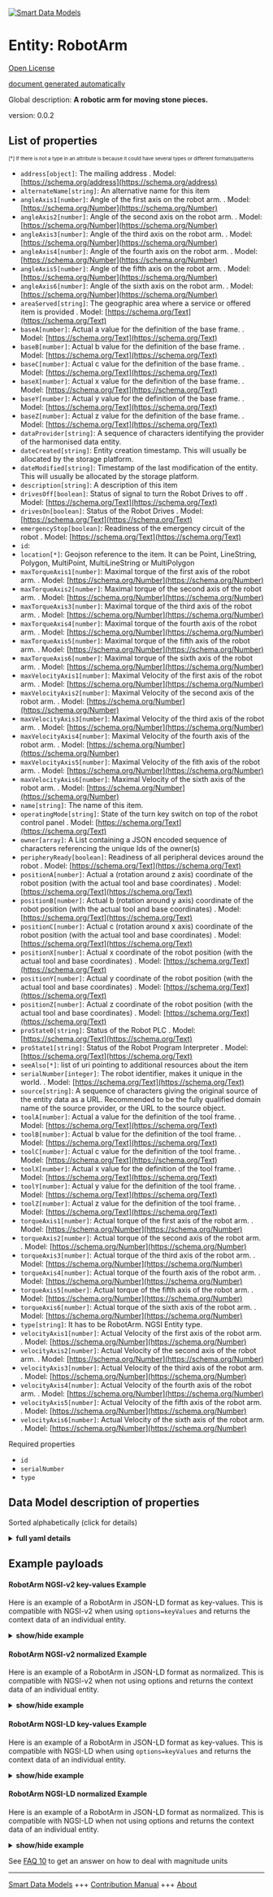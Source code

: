 <!-- 10-Header -->  
[![Smart Data Models](https://smartdatamodels.org/wp-content/uploads/2022/01/SmartDataModels_logo.png "Logo")](https://smartdatamodels.org)  
Entity: RobotArm  
================<!-- /10-Header -->  
<!-- 15-License -->  
[Open License](https://github.com/smart-data-models//dataModel.RoboticIndustrialActivities/blob/master/RobotArm/LICENSE.md)  
[document generated automatically](https://docs.google.com/presentation/d/e/2PACX-1vTs-Ng5dIAwkg91oTTUdt8ua7woBXhPnwavZ0FxgR8BsAI_Ek3C5q97Nd94HS8KhP-r_quD4H0fgyt3/pub?start=false&loop=false&delayms=3000#slide=id.gb715ace035_0_60)  
<!-- /15-License -->  
<!-- 20-Description -->  
Global description: **A robotic arm for moving stone pieces.**  
version: 0.0.2  
<!-- /20-Description -->  
<!-- 30-PropertiesList -->  

## List of properties  

<sup><sub>[*] If there is not a type in an attribute is because it could have several types or different formats/patterns</sub></sup>  
- `address[object]`: The mailing address  . Model: [https://schema.org/address](https://schema.org/address)- `alternateName[string]`: An alternative name for this item  - `angleAxis1[number]`: Angle of the first axis on the robot arm.  . Model: [https://schema.org/Number](https://schema.org/Number)- `angleAxis2[number]`: Angle of the second axis on the robot arm.  . Model: [https://schema.org/Number](https://schema.org/Number)- `angleAxis3[number]`: Angle of the third axis on the robot arm.  . Model: [https://schema.org/Number](https://schema.org/Number)- `angleAxis4[number]`: Angle of the fourth axis on the robot arm.  . Model: [https://schema.org/Number](https://schema.org/Number)- `angleAxis5[number]`: Angle of the fifth axis on the robot arm.  . Model: [https://schema.org/Number](https://schema.org/Number)- `angleAxis6[number]`: Angle of the sixth axis on the robot arm.  . Model: [https://schema.org/Number](https://schema.org/Number)- `areaServed[string]`: The geographic area where a service or offered item is provided  . Model: [https://schema.org/Text](https://schema.org/Text)- `baseA[number]`: Actual a value for the definition of the base frame.  . Model: [https://schema.org/Text](https://schema.org/Text)- `baseB[number]`: Actual b value for the definition of the base frame.  . Model: [https://schema.org/Text](https://schema.org/Text)- `baseC[number]`: Actual c value for the definition of the base frame.  . Model: [https://schema.org/Text](https://schema.org/Text)- `baseX[number]`: Actual x value for the definition of the base frame.  . Model: [https://schema.org/Text](https://schema.org/Text)- `baseY[number]`: Actual y value for the definition of the base frame.  . Model: [https://schema.org/Text](https://schema.org/Text)- `baseZ[number]`: Actual z value for the definition of the base frame.  . Model: [https://schema.org/Text](https://schema.org/Text)- `dataProvider[string]`: A sequence of characters identifying the provider of the harmonised data entity.  - `dateCreated[string]`: Entity creation timestamp. This will usually be allocated by the storage platform.  - `dateModified[string]`: Timestamp of the last modification of the entity. This will usually be allocated by the storage platform.  - `description[string]`: A description of this item  - `drivesOff[boolean]`: Status of signal to turn the Robot Drives to off  . Model: [https://schema.org/Text](https://schema.org/Text)- `drivesOn[boolean]`: Status of the Robot Drives  . Model: [https://schema.org/Text](https://schema.org/Text)- `emergencyStop[boolean]`: Readiness of the emergency circuit of the robot  . Model: [https://schema.org/Text](https://schema.org/Text)- `id`:   - `location[*]`: Geojson reference to the item. It can be Point, LineString, Polygon, MultiPoint, MultiLineString or MultiPolygon  - `maxTorqueAxis1[number]`: Maximal torque of the first axis of the robot arm.  . Model: [https://schema.org/Number](https://schema.org/Number)- `maxTorqueAxis2[number]`: Maximal torque of the second axis of the robot arm.  . Model: [https://schema.org/Number](https://schema.org/Number)- `maxTorqueAxis3[number]`: Maximal torque of the third axis of the robot arm.  . Model: [https://schema.org/Number](https://schema.org/Number)- `maxTorqueAxis4[number]`: Maximal torque of the fourth axis of the robot arm.  . Model: [https://schema.org/Number](https://schema.org/Number)- `maxTorqueAxis5[number]`: Maximal torque of the fifth axis of the robot arm.  . Model: [https://schema.org/Number](https://schema.org/Number)- `maxTorqueAxis6[number]`: Maximal torque of the sixth axis of the robot arm.  . Model: [https://schema.org/Number](https://schema.org/Number)- `maxVelocityAxis1[number]`: Maximal Velocity of the first axis of the robot arm.  . Model: [https://schema.org/Number](https://schema.org/Number)- `maxVelocityAxis2[number]`: Maximal Velocity of the second axis of the robot arm.  . Model: [https://schema.org/Number](https://schema.org/Number)- `maxVelocityAxis3[number]`: Maximal Velocity of the third axis of the robot arm.  . Model: [https://schema.org/Number](https://schema.org/Number)- `maxVelocityAxis4[number]`: Maximal Velocity of the fourth axis of the robot arm.  . Model: [https://schema.org/Number](https://schema.org/Number)- `maxVelocityAxis5[number]`: Maximal Velocity of the fith axis of the robot arm.  . Model: [https://schema.org/Number](https://schema.org/Number)- `maxVelocityAxis6[number]`: Maximal Velocity of the sixth axis of the robot arm.  . Model: [https://schema.org/Number](https://schema.org/Number)- `name[string]`: The name of this item.  - `operatingMode[string]`: State of the turn key switch on top of the robot control panel  . Model: [https://schema.org/Text](https://schema.org/Text)- `owner[array]`: A List containing a JSON encoded sequence of characters referencing the unique Ids of the owner(s)  - `peripheryReady[boolean]`: Readiness of all peripheral devices around the robot  . Model: [https://schema.org/Text](https://schema.org/Text)- `positionA[number]`: Actual a (rotation around z axis) coordinate of the robot position (with the actual tool and base coordinates)  . Model: [https://schema.org/Text](https://schema.org/Text)- `positionB[number]`: Actual b (rotation around y axis) coordinate of the robot position (with the actual tool and base coordinates)  . Model: [https://schema.org/Text](https://schema.org/Text)- `positionC[number]`: Actual c (rotation around x axis) coordinate of the robot position (with the actual tool and base coordinates)  . Model: [https://schema.org/Text](https://schema.org/Text)- `positionX[number]`: Actual x coordinate of the robot position (with the actual tool and base coordinates)  . Model: [https://schema.org/Text](https://schema.org/Text)- `positionY[number]`: Actual y coordinate of the robot position (with the actual tool and base coordinates)  . Model: [https://schema.org/Text](https://schema.org/Text)- `positionZ[number]`: Actual z coordinate of the robot position (with the actual tool and base coordinates)  . Model: [https://schema.org/Text](https://schema.org/Text)- `proState0[string]`: Status of the Robot PLC  . Model: [https://schema.org/Text](https://schema.org/Text)- `proState1[string]`: Status of the Robot Program Interpreter  . Model: [https://schema.org/Text](https://schema.org/Text)- `seeAlso[*]`: list of uri pointing to additional resources about the item  - `serialNumber[integer]`: The robot identifier, makes it unique in the world.  . Model: [https://schema.org/Text](https://schema.org/Text)- `source[string]`: A sequence of characters giving the original source of the entity data as a URL. Recommended to be the fully qualified domain name of the source provider, or the URL to the source object.  - `toolA[number]`: Actual a value for the definition of the tool frame.  . Model: [https://schema.org/Text](https://schema.org/Text)- `toolB[number]`: Actual b value for the definition of the tool frame.  . Model: [https://schema.org/Text](https://schema.org/Text)- `toolC[number]`: Actual c value for the definition of the tool frame.  . Model: [https://schema.org/Text](https://schema.org/Text)- `toolX[number]`: Actual x value for the definition of the tool frame.  . Model: [https://schema.org/Text](https://schema.org/Text)- `toolY[number]`: Actual y value for the definition of the tool frame.  . Model: [https://schema.org/Text](https://schema.org/Text)- `toolZ[number]`: Actual z value for the definition of the tool frame.  . Model: [https://schema.org/Text](https://schema.org/Text)- `torqueAxis1[number]`: Actual torque of the first axis of the robot arm.  . Model: [https://schema.org/Number](https://schema.org/Number)- `torqueAxis2[number]`: Actual torque of the second axis of the robot arm.  . Model: [https://schema.org/Number](https://schema.org/Number)- `torqueAxis3[number]`: Actual torque of the third axis of the robot arm.  . Model: [https://schema.org/Number](https://schema.org/Number)- `torqueAxis4[number]`: Actual torque of the fourth axis of the robot arm.  . Model: [https://schema.org/Number](https://schema.org/Number)- `torqueAxis5[number]`: Actual torque of the fifth axis of the robot arm.  . Model: [https://schema.org/Number](https://schema.org/Number)- `torqueAxis6[number]`: Actual torque of the sixth axis of the robot arm.  . Model: [https://schema.org/Number](https://schema.org/Number)- `type[string]`: It has to be RobotArm. NGSI Entity type.  - `velocityAxis1[number]`: Actual Velocity of the first axis of the robot arm.  . Model: [https://schema.org/Number](https://schema.org/Number)- `velocityAxis2[number]`: Actual Velocity of the second axis of the robot arm.  . Model: [https://schema.org/Number](https://schema.org/Number)- `velocityAxis3[number]`: Actual Velocity of the third axis of the robot arm.  . Model: [https://schema.org/Number](https://schema.org/Number)- `velocityAxis4[number]`: Actual Velocity of the fourth axis of the robot arm.  . Model: [https://schema.org/Number](https://schema.org/Number)- `velocityAxis5[number]`: Actual Velocity of the fifth axis of the robot arm.  . Model: [https://schema.org/Number](https://schema.org/Number)- `velocityAxis6[number]`: Actual Velocity of the sixth axis of the robot arm.  . Model: [https://schema.org/Number](https://schema.org/Number)<!-- /30-PropertiesList -->  
<!-- 35-RequiredProperties -->  
Required properties  
- `id`  - `serialNumber`  - `type`  <!-- /35-RequiredProperties -->  
<!-- 40-RequiredProperties -->  
<!-- /40-RequiredProperties -->  
<!-- 50-DataModelHeader -->  
## Data Model description of properties  
Sorted alphabetically (click for details)  
<!-- /50-DataModelHeader -->  
<!-- 60-ModelYaml -->  
<details><summary><strong>full yaml details</strong></summary>    
```yaml  
RobotArm:    
  description: 'A robotic arm for moving stone pieces.'    
  properties:    
    address:    
      description: 'The mailing address'    
      properties:    
        addressCountry:    
          description: 'Property. The country. For example, Spain. Model:''https://schema.org/addressCountry'''    
          type: string    
        addressLocality:    
          description: 'Property. The locality in which the street address is, and which is in the region. Model:''https://schema.org/addressLocality'''    
          type: string    
        addressRegion:    
          description: 'Property. The region in which the locality is, and which is in the country. Model:''https://schema.org/addressRegion'''    
          type: string    
        postOfficeBoxNumber:    
          description: 'Property. The post office box number for PO box addresses. For example, 03578. Model:''https://schema.org/postOfficeBoxNumber'''    
          type: string    
        postalCode:    
          description: 'Property. The postal code. For example, 24004. Model:''https://schema.org/https://schema.org/postalCode'''    
          type: string    
        streetAddress:    
          description: 'Property. The street address. Model:''https://schema.org/streetAddress'''    
          type: string    
      type: object    
      x-ngsi:    
        model: https://schema.org/address    
        type: Property    
    alternateName:    
      description: 'An alternative name for this item'    
      type: string    
      x-ngsi:    
        type: Property    
    angleAxis1:    
      description: 'Angle of the first axis on the robot arm.'    
      type: number    
      x-ngsi:    
        model: https://schema.org/Number    
        type: Property    
    angleAxis2:    
      description: 'Angle of the second axis on the robot arm.'    
      type: number    
      x-ngsi:    
        model: https://schema.org/Number    
        type: Property    
    angleAxis3:    
      description: 'Angle of the third axis on the robot arm.'    
      type: number    
      x-ngsi:    
        model: https://schema.org/Number    
        type: Property    
    angleAxis4:    
      description: 'Angle of the fourth axis on the robot arm.'    
      type: number    
      x-ngsi:    
        model: https://schema.org/Number    
        type: Property    
    angleAxis5:    
      description: 'Angle of the fifth axis on the robot arm.'    
      type: number    
      x-ngsi:    
        model: https://schema.org/Number    
        type: Property    
    angleAxis6:    
      description: 'Angle of the sixth axis on the robot arm.'    
      type: number    
      x-ngsi:    
        model: https://schema.org/Number    
        type: Property    
    areaServed:    
      description: 'The geographic area where a service or offered item is provided'    
      type: string    
      x-ngsi:    
        model: https://schema.org/Text    
        type: Property    
    baseA:    
      description: 'Actual a value for the definition of the base frame.'    
      type: number    
      x-ngsi:    
        model: https://schema.org/Text    
        type: Property    
    baseB:    
      description: 'Actual b value for the definition of the base frame.'    
      type: number    
      x-ngsi:    
        model: https://schema.org/Text    
        type: Property    
    baseC:    
      description: 'Actual c value for the definition of the base frame.'    
      type: number    
      x-ngsi:    
        model: https://schema.org/Text    
        type: Property    
    baseX:    
      description: 'Actual x value for the definition of the base frame.'    
      type: number    
      x-ngsi:    
        model: https://schema.org/Text    
        type: Property    
    baseY:    
      description: 'Actual y value for the definition of the base frame.'    
      type: number    
      x-ngsi:    
        model: https://schema.org/Text    
        type: Property    
    baseZ:    
      description: 'Actual z value for the definition of the base frame.'    
      type: number    
      x-ngsi:    
        model: https://schema.org/Text    
        type: Property    
    dataProvider:    
      description: 'A sequence of characters identifying the provider of the harmonised data entity.'    
      type: string    
      x-ngsi:    
        type: Property    
    dateCreated:    
      description: 'Entity creation timestamp. This will usually be allocated by the storage platform.'    
      format: date-time    
      type: string    
      x-ngsi:    
        type: Property    
    dateModified:    
      description: 'Timestamp of the last modification of the entity. This will usually be allocated by the storage platform.'    
      format: date-time    
      type: string    
      x-ngsi:    
        type: Property    
    description:    
      description: 'A description of this item'    
      type: string    
      x-ngsi:    
        type: Property    
    drivesOff:    
      description: 'Status of signal to turn the Robot Drives to off'    
      type: boolean    
      x-ngsi:    
        model: https://schema.org/Text    
        type: Property    
    drivesOn:    
      description: 'Status of the Robot Drives'    
      type: boolean    
      x-ngsi:    
        model: https://schema.org/Text    
        type: Property    
    emergencyStop:    
      description: 'Readiness of the emergency circuit of the robot'    
      type: boolean    
      x-ngsi:    
        model: https://schema.org/Text    
        type: Property    
    id:    
      type: string    
    location:    
      description: 'Geojson reference to the item. It can be Point, LineString, Polygon, MultiPoint, MultiLineString or MultiPolygon'    
      oneOf:    
        - description: 'GeoProperty. Geojson reference to the item. Point'    
          properties:    
            bbox:    
              items:    
                type: number    
              minItems: 4    
              type: array    
            coordinates:    
              items:    
                type: number    
              minItems: 2    
              type: array    
            type:    
              enum:    
                - Point    
              type: string    
          required:    
            - type    
            - coordinates    
          title: 'GeoJSON Point'    
          type: object    
        - description: 'GeoProperty. Geojson reference to the item. LineString'    
          properties:    
            bbox:    
              items:    
                type: number    
              minItems: 4    
              type: array    
            coordinates:    
              items:    
                items:    
                  type: number    
                minItems: 2    
                type: array    
              minItems: 2    
              type: array    
            type:    
              enum:    
                - LineString    
              type: string    
          required:    
            - type    
            - coordinates    
          title: 'GeoJSON LineString'    
          type: object    
        - description: 'GeoProperty. Geojson reference to the item. Polygon'    
          properties:    
            bbox:    
              items:    
                type: number    
              minItems: 4    
              type: array    
            coordinates:    
              items:    
                items:    
                  items:    
                    type: number    
                  minItems: 2    
                  type: array    
                minItems: 4    
                type: array    
              type: array    
            type:    
              enum:    
                - Polygon    
              type: string    
          required:    
            - type    
            - coordinates    
          title: 'GeoJSON Polygon'    
          type: object    
        - description: 'GeoProperty. Geojson reference to the item. MultiPoint'    
          properties:    
            bbox:    
              items:    
                type: number    
              minItems: 4    
              type: array    
            coordinates:    
              items:    
                items:    
                  type: number    
                minItems: 2    
                type: array    
              type: array    
            type:    
              enum:    
                - MultiPoint    
              type: string    
          required:    
            - type    
            - coordinates    
          title: 'GeoJSON MultiPoint'    
          type: object    
        - description: 'GeoProperty. Geojson reference to the item. MultiLineString'    
          properties:    
            bbox:    
              items:    
                type: number    
              minItems: 4    
              type: array    
            coordinates:    
              items:    
                items:    
                  items:    
                    type: number    
                  minItems: 2    
                  type: array    
                minItems: 2    
                type: array    
              type: array    
            type:    
              enum:    
                - MultiLineString    
              type: string    
          required:    
            - type    
            - coordinates    
          title: 'GeoJSON MultiLineString'    
          type: object    
        - description: 'GeoProperty. Geojson reference to the item. MultiLineString'    
          properties:    
            bbox:    
              items:    
                type: number    
              minItems: 4    
              type: array    
            coordinates:    
              items:    
                items:    
                  items:    
                    items:    
                      type: number    
                    minItems: 2    
                    type: array    
                  minItems: 4    
                  type: array    
                type: array    
              type: array    
            type:    
              enum:    
                - MultiPolygon    
              type: string    
          required:    
            - type    
            - coordinates    
          title: 'GeoJSON MultiPolygon'    
          type: object    
      x-ngsi:    
        type: GeoProperty    
    maxTorqueAxis1:    
      description: 'Maximal torque of the first axis of the robot arm.'    
      type: number    
      x-ngsi:    
        model: https://schema.org/Number    
        type: Property    
    maxTorqueAxis2:    
      description: 'Maximal torque of the second axis of the robot arm.'    
      type: number    
      x-ngsi:    
        model: https://schema.org/Number    
        type: Property    
    maxTorqueAxis3:    
      description: 'Maximal torque of the third axis of the robot arm.'    
      type: number    
      x-ngsi:    
        model: https://schema.org/Number    
        type: Property    
    maxTorqueAxis4:    
      description: 'Maximal torque of the fourth axis of the robot arm.'    
      type: number    
      x-ngsi:    
        model: https://schema.org/Number    
        type: Property    
    maxTorqueAxis5:    
      description: 'Maximal torque of the fifth axis of the robot arm.'    
      type: number    
      x-ngsi:    
        model: https://schema.org/Number    
        type: Property    
    maxTorqueAxis6:    
      description: 'Maximal torque of the sixth axis of the robot arm.'    
      type: number    
      x-ngsi:    
        model: https://schema.org/Number    
        type: Property    
    maxVelocityAxis1:    
      description: 'Maximal Velocity of the first axis of the robot arm.'    
      type: number    
      x-ngsi:    
        model: https://schema.org/Number    
        type: Property    
    maxVelocityAxis2:    
      description: 'Maximal Velocity of the second axis of the robot arm.'    
      type: number    
      x-ngsi:    
        model: https://schema.org/Number    
        type: Property    
    maxVelocityAxis3:    
      description: 'Maximal Velocity of the third axis of the robot arm.'    
      type: number    
      x-ngsi:    
        model: https://schema.org/Number    
        type: Property    
    maxVelocityAxis4:    
      description: 'Maximal Velocity of the fourth axis of the robot arm.'    
      type: number    
      x-ngsi:    
        model: https://schema.org/Number    
        type: Property    
    maxVelocityAxis5:    
      description: 'Maximal Velocity of the fith axis of the robot arm.'    
      type: number    
      x-ngsi:    
        model: https://schema.org/Number    
        type: Property    
    maxVelocityAxis6:    
      description: 'Maximal Velocity of the sixth axis of the robot arm.'    
      type: number    
      x-ngsi:    
        model: https://schema.org/Number    
        type: Property    
    name:    
      description: 'The name of this item.'    
      type: string    
      x-ngsi:    
        type: Property    
    operatingMode:    
      description: 'State of the turn key switch on top of the robot control panel'    
      enum:    
        - "#T1"    
        - "#T2"    
        - "#AUT"    
        - "#EXT"    
      type: string    
      x-ngsi:    
        model: https://schema.org/Text    
        type: Property    
    owner:    
      description: 'A List containing a JSON encoded sequence of characters referencing the unique Ids of the owner(s)'    
      items:    
        anyOf:    
          - description: 'Property. Identifier format of any NGSI entity'    
            maxLength: 256    
            minLength: 1    
            pattern: ^[\w\-\.\{\}\$\+\*\[\]`|~^@!,:\\]+$    
            type: string    
          - description: 'Property. Identifier format of any NGSI entity'    
            format: uri    
            type: string    
        description: 'Property. Unique identifier of the entity'    
      type: array    
      x-ngsi:    
        type: Property    
    peripheryReady:    
      description: 'Readiness of all peripheral devices around the robot'    
      type: boolean    
      x-ngsi:    
        model: https://schema.org/Text    
        type: Property    
    positionA:    
      description: 'Actual a (rotation around z axis) coordinate of the robot position (with the actual tool and base coordinates)'    
      type: number    
      x-ngsi:    
        model: https://schema.org/Text    
        type: Property    
    positionB:    
      description: 'Actual b (rotation around y axis) coordinate of the robot position (with the actual tool and base coordinates)'    
      type: number    
      x-ngsi:    
        model: https://schema.org/Text    
        type: Property    
    positionC:    
      description: 'Actual c (rotation around x axis) coordinate of the robot position (with the actual tool and base coordinates)'    
      type: number    
      x-ngsi:    
        model: https://schema.org/Text    
        type: Property    
    positionX:    
      description: 'Actual x coordinate of the robot position (with the actual tool and base coordinates)'    
      type: number    
      x-ngsi:    
        model: https://schema.org/Text    
        type: Property    
    positionY:    
      description: 'Actual y coordinate of the robot position (with the actual tool and base coordinates)'    
      type: number    
      x-ngsi:    
        model: https://schema.org/Text    
        type: Property    
    positionZ:    
      description: 'Actual z coordinate of the robot position (with the actual tool and base coordinates)'    
      type: number    
      x-ngsi:    
        model: https://schema.org/Text    
        type: Property    
    proState0:    
      description: 'Status of the Robot PLC'    
      enum:    
        - "#P_FREE"    
        - "#P_ACTIVE"    
        - "#P_END"    
        - "#P_RESET"    
        - "#P_STOP"    
      type: string    
      x-ngsi:    
        model: https://schema.org/Text    
        type: Property    
    proState1:    
      description: 'Status of the Robot Program Interpreter'    
      enum:    
        - "#P_FREE"    
        - "#P_ACTIVE"    
        - "#P_END"    
        - "#P_RESET"    
        - "#P_STOP"    
      type: string    
      x-ngsi:    
        model: https://schema.org/Text    
        type: Property    
    seeAlso:    
      description: 'list of uri pointing to additional resources about the item'    
      oneOf:    
        - items:    
            format: uri    
            type: string    
          minItems: 1    
          type: array    
        - format: uri    
          type: string    
      x-ngsi:    
        type: Property    
    serialNumber:    
      description: 'The robot identifier, makes it unique in the world.'    
      type: integer    
      x-ngsi:    
        model: https://schema.org/Text    
        type: Property    
    source:    
      description: 'A sequence of characters giving the original source of the entity data as a URL. Recommended to be the fully qualified domain name of the source provider, or the URL to the source object.'    
      type: string    
      x-ngsi:    
        type: Property    
    toolA:    
      description: 'Actual a value for the definition of the tool frame.'    
      type: number    
      x-ngsi:    
        model: https://schema.org/Text    
        type: Property    
    toolB:    
      description: 'Actual b value for the definition of the tool frame.'    
      type: number    
      x-ngsi:    
        model: https://schema.org/Text    
        type: Property    
    toolC:    
      description: 'Actual c value for the definition of the tool frame.'    
      type: number    
      x-ngsi:    
        model: https://schema.org/Text    
        type: Property    
    toolX:    
      description: 'Actual x value for the definition of the tool frame.'    
      type: number    
      x-ngsi:    
        model: https://schema.org/Text    
        type: Property    
    toolY:    
      description: 'Actual y value for the definition of the tool frame.'    
      type: number    
      x-ngsi:    
        model: https://schema.org/Text    
        type: Property    
    toolZ:    
      description: 'Actual z value for the definition of the tool frame.'    
      type: number    
      x-ngsi:    
        model: https://schema.org/Text    
        type: Property    
    torqueAxis1:    
      description: 'Actual torque of the first axis of the robot arm.'    
      type: number    
      x-ngsi:    
        model: https://schema.org/Number    
        type: Property    
    torqueAxis2:    
      description: 'Actual torque of the second axis of the robot arm.'    
      type: number    
      x-ngsi:    
        model: https://schema.org/Number    
        type: Property    
    torqueAxis3:    
      description: 'Actual torque of the third axis of the robot arm.'    
      type: number    
      x-ngsi:    
        model: https://schema.org/Number    
        type: Property    
    torqueAxis4:    
      description: 'Actual torque of the fourth axis of the robot arm.'    
      type: number    
      x-ngsi:    
        model: https://schema.org/Number    
        type: Property    
    torqueAxis5:    
      description: 'Actual torque of the fifth axis of the robot arm.'    
      type: number    
      x-ngsi:    
        model: https://schema.org/Number    
        type: Property    
    torqueAxis6:    
      description: 'Actual torque of the sixth axis of the robot arm.'    
      type: number    
      x-ngsi:    
        model: https://schema.org/Number    
        type: Property    
    type:    
      description: 'It has to be RobotArm. NGSI Entity type.'    
      enum:    
        - RobotArm    
      type: string    
      x-ngsi:    
        type: Property    
    velocityAxis1:    
      description: 'Actual Velocity of the first axis of the robot arm.'    
      type: number    
      x-ngsi:    
        model: https://schema.org/Number    
        type: Property    
    velocityAxis2:    
      description: 'Actual Velocity of the second axis of the robot arm.'    
      type: number    
      x-ngsi:    
        model: https://schema.org/Number    
        type: Property    
    velocityAxis3:    
      description: 'Actual Velocity of the third axis of the robot arm.'    
      type: number    
      x-ngsi:    
        model: https://schema.org/Number    
        type: Property    
    velocityAxis4:    
      description: 'Actual Velocity of the fourth axis of the robot arm.'    
      type: number    
      x-ngsi:    
        model: https://schema.org/Number    
        type: Property    
    velocityAxis5:    
      description: 'Actual Velocity of the fifth axis of the robot arm.'    
      type: number    
      x-ngsi:    
        model: https://schema.org/Number    
        type: Property    
    velocityAxis6:    
      description: 'Actual Velocity of the sixth axis of the robot arm.'    
      type: number    
      x-ngsi:    
        model: https://schema.org/Number    
        type: Property    
  required:    
    - id    
    - type    
    - serialNumber    
  type: object    
  x-derived-from: ""    
  x-disclaimer: 'Redistribution and use in source and binary forms, with or without modification, are permitted  provided that the license conditions are met. Copyleft (c) 2021 Contributors to Smart Data Models Program'    
  x-license-url: https://github.com/smart-data-models/dataModel.RoboticIndustrialActivities/blob/master/RobotArm/LICENSE.md    
  x-model-schema: https://smart-data-models.github.io/dataModel.RoboticIndustrialActivities/RobotArm/schema.json    
  x-model-tags: ""    
  x-version: 0.0.2    
```  
</details>    
<!-- /60-ModelYaml -->  
<!-- 70-MiddleNotes -->  
<!-- /70-MiddleNotes -->  
<!-- 80-Examples -->  
## Example payloads    
#### RobotArm NGSI-v2 key-values Example    
Here is an example of a RobotArm in JSON-LD format as key-values. This is compatible with NGSI-v2 when  using `options=keyValues` and returns the context data of an individual entity.  
<details><summary><strong>show/hide example</strong></summary>    
```json  
{  
  "id": "urn:ngsi-ld:Robot:876543",  
  "type": "RobotArm",  
  "serialNumber": 876543,  
  "proState0": "#P_FREE",  
  "proState1": "#P_FREE",  
  "drivesOn": false,  
  "drivesOff": true,  
  "peripheryReady": true,  
  "emergencyStop": false,  
  "operatingMode": "#AUT",  
  "positionX": 45,  
  "positionY": 100,  
  "positionZ": 200,  
  "positionA": 20,  
  "positionB": 10,  
  "positionC": 15,  
  "toolX": 20,  
  "toolY": 200,  
  "toolZ": 100,  
  "toolA": 11,  
  "toolB": 33,  
  "toolC": 22,  
  "baseX": 0,  
  "baseY": 0,  
  "baseZ": 0,  
  "baseA": 0,  
  "baseB": 0,  
  "baseC": 0,  
  "angleAxis1": 10,  
  "angleAxis2": 20,  
  "angleAxis3": 30,  
  "angleAxis4": 40,  
  "angleAxis5": 50,  
  "angleAxis6": 60,  
  "torqueAxis1": 1500,  
  "torqueAxis2": 1000,  
  "torqueAxis3": 300,  
  "torqueAxis4": 0,  
  "torqueAxis5": 0,  
  "torqueAxis6": 0,  
  "maxTorqueAxis1": 4500,  
  "maxTorqueAxis2": 4500,  
  "maxTorqueAxis3": 4500,  
  "maxTorqueAxis4": 4500,  
  "maxTorqueAxis5": 4500,  
  "maxTorqueAxis6": 4500,  
  "velocityAxis1": 6,  
  "velocityAxis2": 5,  
  "velocityAxis3": 4,  
  "velocityAxis4": 3,  
  "velocityAxis5": 2,  
  "velocityAxis6": 1,  
  "maxVelocityAxis1": 100,  
  "maxVelocityAxis2": 100,  
  "maxVelocityAxis3": 100,  
  "maxVelocityAxis4": 100,  
  "maxVelocityAxis5": 100,  
  "maxVelocityAxis6": 100  
}  
```  
</details>  
#### RobotArm NGSI-v2 normalized Example    
Here is an example of a RobotArm in JSON-LD format as normalized. This is compatible with NGSI-v2 when not using options and returns the context data of an individual entity.  
<details><summary><strong>show/hide example</strong></summary>    
```json  
{  
  "id": "urn:ngsi-ld:Robot:876543",  
  "type": "RobotArm",  
  "serialNumber": {  
    "type": "Number",  
    "value": 876543  
  },  
  "proState0": {  
    "type": "Text",  
    "value": "#P_FREE"  
  },  
  "proState1": {  
    "type": "Text",  
    "value": "#P_FREE"  
  },  
  "drivesOn": {  
    "type": "Boolean",  
    "value": false  
  },  
  "drivesOff": {  
    "type": "Boolean",  
    "value": true  
  },  
  "peripheryReady": {  
    "type": "Boolean",  
    "value": true  
  },  
  "emergencyStop": {  
    "type": "Boolean",  
    "value": false  
  },  
  "operatingMode": {  
    "type": "Text",  
    "value": "#AUT"  
  },  
  "positionX": {  
    "type": "Number",  
    "value": 45  
  },  
  "positionY": {  
    "type": "Number",  
    "value": 100  
  },  
  "positionZ": {  
    "type": "Number",  
    "value": 200  
  },  
  "positionA": {  
    "type": "Number",  
    "value": 20  
  },  
  "positionB": {  
    "type": "Number",  
    "value": 10  
  },  
  "positionC": {  
    "type": "Number",  
    "value": 15  
  },  
  "toolX": {  
    "type": "Number",  
    "value": 20  
  },  
  "toolY": {  
    "type": "Number",  
    "value": 200  
  },  
  "toolZ": {  
    "type": "Number",  
    "value": 100  
  },  
  "toolA": {  
    "type": "Number",  
    "value": 11  
  },  
  "toolB": {  
    "type": "Number",  
    "value": 33  
  },  
  "toolC": {  
    "type": "Number",  
    "value": 22  
  },  
  "baseX": {  
    "type": "Number",  
    "value": 0  
  },  
  "baseY": {  
    "type": "Number",  
    "value": 0  
  },  
  "baseZ": {  
    "type": "Number",  
    "value": 0  
  },  
  "baseA": {  
    "type": "Number",  
    "value": 0  
  },  
  "baseB": {  
    "type": "Number",  
    "value": 0  
  },  
  "baseC": {  
    "type": "Number",  
    "value": 0  
  },  
  "angleAxis1": {  
    "type": "Number",  
    "value": 10  
  },  
  "angleAxis2": {  
    "type": "Number",  
    "value": 20  
  },  
  "angleAxis3": {  
    "type": "Number",  
    "value": 30  
  },  
  "angleAxis4": {  
    "type": "Number",  
    "value": 40  
  },  
  "angleAxis5": {  
    "type": "Number",  
    "value": 50  
  },  
  "angleAxis6": {  
    "type": "Number",  
    "value": 60  
  },  
  "torqueAxis1": {  
    "type": "Number",  
    "value": 1500  
  },  
  "torqueAxis2": {  
    "type": "Number",  
    "value": 1000  
  },  
  "torqueAxis3": {  
    "type": "Number",  
    "value": 300  
  },  
  "torqueAxis4": {  
    "type": "Number",  
    "value": 0  
  },  
  "torqueAxis5": {  
    "type": "Number",  
    "value": 0  
  },  
  "torqueAxis6": {  
    "type": "Number",  
    "value": 0  
  },  
  "maxTorqueAxis1": {  
    "type": "Number",  
    "value": 4500  
  },  
  "maxTorqueAxis2": {  
    "type": "Number",  
    "value": 4500  
  },  
  "maxTorqueAxis3": {  
    "type": "Number",  
    "value": 4500  
  },  
  "maxTorqueAxis4": {  
    "type": "Number",  
    "value": 4500  
  },  
  "maxTorqueAxis5": {  
    "type": "Number",  
    "value": 4500  
  },  
  "maxTorqueAxis6": {  
    "type": "Number",  
    "value": 4500  
  },  
  "velocityAxis1": {  
    "type": "Number",  
    "value": 6  
  },  
  "velocityAxis2": {  
    "type": "Number",  
    "value": 5  
  },  
  "velocityAxis3": {  
    "type": "Number",  
    "value": 4  
  },  
  "velocityAxis4": {  
    "type": "Number",  
    "value": 3  
  },  
  "velocityAxis5": {  
    "type": "Number",  
    "value": 2  
  },  
  "velocityAxis6": {  
    "type": "Number",  
    "value": 1  
  },  
  "maxVelocityAxis1": {  
    "type": "Number",  
    "value": 100  
  },  
  "maxVelocityAxis2": {  
    "type": "Number",  
    "value": 100  
  },  
  "maxVelocityAxis3": {  
    "type": "Number",  
    "value": 100  
  },  
  "maxVelocityAxis4": {  
    "type": "Number",  
    "value": 100  
  },  
  "maxVelocityAxis5": {  
    "type": "Number",  
    "value": 100  
  },  
  "maxVelocityAxis6": {  
    "type": "Number",  
    "value": 100  
  }  
}  
```  
</details>  
#### RobotArm NGSI-LD key-values Example    
Here is an example of a RobotArm in JSON-LD format as key-values. This is compatible with NGSI-LD when  using `options=keyValues` and returns the context data of an individual entity.  
<details><summary><strong>show/hide example</strong></summary>    
```json  
{  
    "id": "urn:ngsi-ld:Robot:FlexEdgeRobot",  
    "type": "RobotArm",  
    "axis": [  
        30.0,  
        14.0,  
        -55.0,  
        174.0,  
        145.0,  
        -37.0  
    ],  
    "jobCurrentState": "Processing",  
    "robotID": "FlexEdgeRobot",  
    "robotModel": "KR 12345b",  
    "status": "#P_ACTIVE",  
    "toolID": 1,  
    "@context": [  
        "https://raw.githubusercontent.com/smart-data-models/dataModel.RoboticIndustrialActivities/master/context.jsonld"  
    ]  
}  
```  
</details>  
#### RobotArm NGSI-LD normalized Example    
Here is an example of a RobotArm in JSON-LD format as normalized. This is compatible with NGSI-LD when not using options and returns the context data of an individual entity.  
<details><summary><strong>show/hide example</strong></summary>    
```json  
{  
    "id": "urn:ngsi-ld:Robot:FlexEdgeRobot",  
    "type": "RobotArm",  
    "axis": {  
        "type": "Property",  
        "value": [  
            30.0,  
            14.0,  
            -55.0,  
            174.0,  
            145.0,  
            -37.0  
        ]  
    },  
    "jobCurrentState": {  
        "type": "Property",  
        "value": "Processing"  
    },  
    "robotID": {  
        "type": "Property",  
        "value": "FlexEdgeRobot"  
    },  
    "robotModel": {  
        "type": "Property",  
        "value": "KR 12345b"  
    },  
    "status": {  
        "type": "Property",  
        "value": "#P_ACTIVE"  
    },  
    "toolID": {  
        "type": "Property",  
        "value": 1  
    },  
    "@context": [  
        "https://raw.githubusercontent.com/smart-data-models/dataModel.RoboticIndustrialActivities/master/context.jsonld"  
    ]  
}  
```  
</details><!-- /80-Examples -->  
<!-- 90-FooterNotes -->  
<!-- /90-FooterNotes -->  
<!-- 95-Units -->  
See [FAQ 10](https://smartdatamodels.org/index.php/faqs/) to get an answer on how to deal with magnitude units  
<!-- /95-Units -->  
<!-- 97-LastFooter -->  
---  
[Smart Data Models](https://smartdatamodels.org) +++ [Contribution Manual](https://bit.ly/contribution_manual) +++ [About](https://bit.ly/Introduction_SDM)<!-- /97-LastFooter -->  
